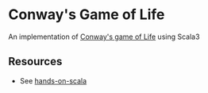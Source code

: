 # Conway's Game of Life

An implementation of [Conway's game of Life](https://en.wikipedia.org/wiki/Conway%27s_Game_of_Life) using Scala3

## Resources
 * See [hands-on-scala](http://www.lihaoyi.com/hands-on-scala-js/)
